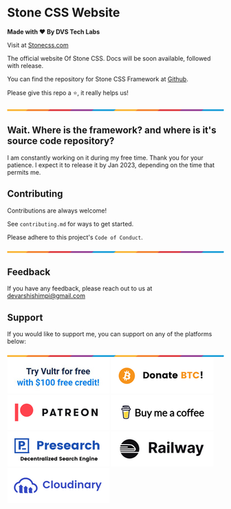 # Stone CSS Website

**Made with ❤ By DVS Tech Labs**

Visit at <a href="https://stonecss.com" target="_blank">Stonecss.com</a>

The official website Of Stone CSS. Docs will be soon available, followed with release.

You can find the repository for Stone CSS Framework at <a href="https://github.com/devarshishimpi/Stone-CSS-Framework" target="_blank">Github</a>.

Please give this repo a ⭐, it really helps us!

![Border](images/border.png)

## Wait. Where is the framework? and where is it's source code repository?

I am constantly working on it during my free time. Thank you for your patience. I expect it to release it by Jan 2023, depending on the time that permits me.
## Contributing

Contributions are always welcome!

See `contributing.md` for ways to get started.

Please adhere to this project's `Code of Conduct`.

![Border](images/border.png)
## Feedback

If you have any feedback, please reach out to us at devarshishimpi@gmail.com

## Support

If you would like to support me, you can support on any of the platforms below:

![Border](images/border.png)
<a href="https://www.vultr.com/?ref=9043736" target="_blank"><img src="images/vultr-try.png"/></a>
<a href="https://dvsdonatebtc.netlify.app/" target="_blank"><img src="images/btc-try.png"/></a>
<a href="https://www.patreon.com/dvstech" target="_blank"><img src="images/patreon-try.png"/></a>
<a href="https://www.buymeacoffee.com/dvstech" target="_blank"><img src="images/buymeacoffee-try.png"/></a>
<a href="https://presearch.com/signup?rid=4339531" target="_blank"><img src="images/presearch-try.png"/></a>
<a href="https://railway.app?referralCode=tXRquz" target="_blank"><img src="images/railway-try.png"/></a>
<a href="https://cloudinary.com/invites/lpov9zyyucivvxsnalc5/wlfqn2dwmbvrdld8z2gk?t=default" target="_blank"><img src="images/cloudinary-try.png"/></a>
